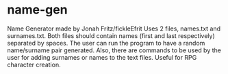 # name-gen
Name Generator made by Jonah Fritz/fickleEfrit
Uses 2 files, names.txt and surnames.txt. Both files should contain names (first and last respectively) separated by spaces.
The user can run the program to have a random name/surname pair generated.
Also, there are commands to be used by the user for adding surnames or names to the text files.
Useful for RPG character creation.
